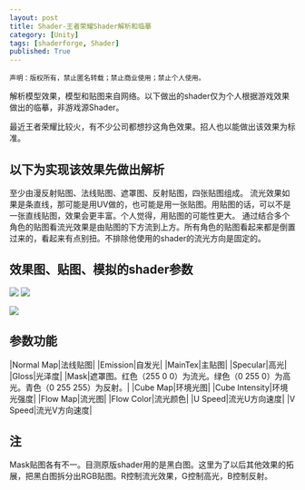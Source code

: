 ```yaml
---
layout: post
title: Shader-王者荣耀Shader解析和临摹
category: [Unity]
tags: [shaderforge, Shader]
published: True
---
```



`声明：版权所有，禁止匿名转载；禁止商业使用；禁止个人使用。`


解析模型效果，模型和贴图来自网络。以下做出的shader仅为个人根据游戏效果做出的临摹，非游戏源Shader。

最近王者荣耀比较火，有不少公司都想抄这角色效果。招人也以能做出该效果为标准。


## 以下为实现该效果先做出解析 ##
至少由漫反射贴图、法线贴图、遮罩图、反射贴图，四张贴图组成。
流光效果如果是条直线，那可能是用UV做的，也可能是用一张贴图。用贴图的话，可以不是一张直线贴图，效果会更丰富。个人觉得，用贴图的可能性更大。
通过结合多个角色的贴图看流光效果是由贴图的下方流到上方。所有角色的贴图看起来都是倒置过来的，看起来有点别扭。不排除他使用的shader的流光方向是固定的。


## 效果图、贴图、模拟的shader参数 ##
<left>
	<img src="/public/img/Shader-Shader-王者荣耀/1.png">
	<img src="/public/img/Shader-Shader-王者荣耀/2.png">
	</left>
<p></p>
<left>
	<img src="/public/img/Shader-Shader-王者荣耀/3.png">
	</left>
	
	
## 参数功能 ##
|Normal Map|法线贴图|
|Emission|自发光|
|MainTex|主贴图|
|Specular|高光|
|Gloss|光泽度|
|Mask|遮罩图。红色（255 0 0）为流光。绿色（0 255 0）为高光。青色（0 255 255）为反射。|
|Cube Map|环境光图|
|Cube Intensity|环境光强度|
|Flow Map|流光图|
|Flow Color|流光颜色|
|U Speed|流光U方向速度|
|V Speed|流光V方向速度|


## 注 ##
Mask贴图各有不一。目测原版shader用的是黑白图。这里为了以后其他效果的拓展，把黑白图拆分出RGB贴图。R控制流光效果，G控制高光，B控制反射。


